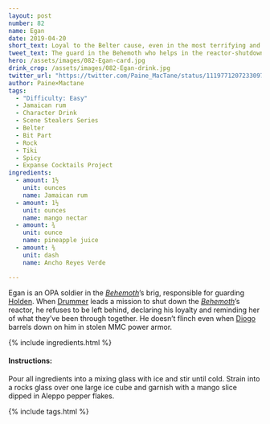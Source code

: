 ```yaml
---
layout: post
number: 82
name: Egan
date: 2019-04-20
short_text: Loyal to the Belter cause, even in the most terrifying and confusing situation.
tweet_text: The guard in the Behemoth who helps in the reactor-shutdown mission. Obssa Ahmed shows us with just a few words how dependable & loyal he is, and also gives us insight into how OPA members feel about Holden.
hero: /assets/images/082-Egan-card.jpg
drink_crop: /assets/images/082-Egan-drink.jpg
twitter_url: "https://twitter.com/Paine_MacTane/status/1119771207233097733"
author: Paine×Mactane
tags:
  - "Difficulty: Easy"
  - Jamaican rum
  - Character Drink
  - Scene Stealers Series
  - Belter
  - Bit Part
  - Rock
  - Tiki
  - Spicy
  - Expanse Cocktails Project
ingredients:
  - amount: 1½
    unit: ounces
    name: Jamaican rum
  - amount: 1½
    unit: ounces
    name: mango nectar
  - amount: ¾
    unit: ounce
    name: pineapple juice
  - amount: ⅜
    unit: dash
    name: Ancho Reyes Verde

---
```


Egan is an OPA soldier in the [*Behemoth*](/cocktails/2018/11/29/opas-behemoth/)’s brig, responsible for guarding [Holden](/cocktails/2018/04/12/james-holden/). When [Drummer](/cocktails/2017/11/14/camina-drummer) leads a mission to shut down the [*Behemoth*](/cocktails/2018/11/29/opas-behemoth/)’s reactor, he refuses to be left behind, declaring his loyalty and reminding her of what they’ve been through together. He doesn’t flinch even when [Diogo](/cocktails/2017/09/12/diogo-harari/) barrels down on him in stolen MMC power armor.

{% include ingredients.html %}

#### Instructions:

Pour all ingredients into a mixing glass with ice and stir until cold. Strain into a rocks glass over one large ice cube and garnish with a mango slice dipped in Aleppo pepper flakes.

{% include tags.html %}
